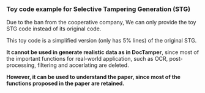 ### Toy code example for Selective Tampering Generation (STG)

Due to the ban from the cooperative company, We can only provide the toy STG code instead of its original code.

This toy code is a simplified version (only has 5% lines) of the original STG.

**It cannot be used in generate realistic data as in DocTamper**, since most of the important functions for real-world application, such as OCR, post-processing, filtering and accerlating are deleted.

**However, it can be used to understand the paper, since most of the functions proposed in the paper are retained.**
